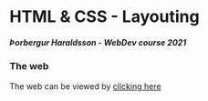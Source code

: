 # HTML & CSS - Layouting
##### Þorbergur Haraldsson - WebDev course 2021



### The web
The web can be viewed by [clicking here](https://thorbergur.me/webdev/html-css-layouting/)
